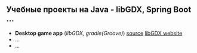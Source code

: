 ## Учебные проекты на Java - libGDX, Spring Boot ...

- **Desktop game app** (*libGDX, gradle(Groove)*) [source](https://www.youtube.com/watch?v=_39BtAZWBe4) [libGDX website](https://libgdx.com)
- ...
- ...